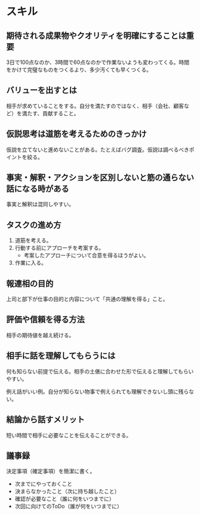 # スキル

## 期待される成果物やクオリティを明確にすることは重要

3日で100点なのか、3時間で60点なのかで作業ないようも変わってくる。時間をかけて完璧なものをつくるより、多少汚くても早くつくる。

## バリューを出すとは

相手が求めていることをする。自分を満たすのではなく、相手（会社、顧客など）を満たす、貢献すること。

## 仮説思考は道筋を考えるためのきっかけ

仮説を立てないと進めないことがある。たとえばバグ調査。仮説は調べるべきポイントを絞る。

## 事実・解釈・アクションを区別しないと筋の通らない話になる時がある

事実と解釈は混同しやすい。

## タスクの進め方

1. 道筋を考える。
1. 行動する前にアプローチを考案する。
   - 考案したアプローチについて合意を得るほうがよい。
1. 作業に入る。

## 報連相の目的

上司と部下が仕事の目的と内容について「共通の理解を得る」こと。

## 評価や信頼を得る方法

相手の期待値を越え続ける。

## 相手に話を理解してもらうには

何も知らない前提で伝える。相手の土俵に合わせた形で伝えると理解してもらいやすい。

例え話がいい例。自分が知らない物事で例えられても理解できないし頭に残らない。

## 結論から話すメリット

短い時間で相手に必要なことを伝えることができる。

## 議事録

決定事項（確定事項）を簡潔に書く。

- 次までにやっておくこと
- 決まらなかったこと（次に持ち越したこと）
- 確認が必要なこと（誰に何をいつまでに）
- 次回に向けてのToDo（誰が何をいつまでに）
